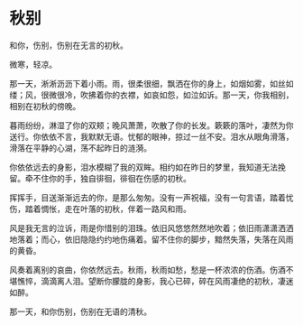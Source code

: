 # 秋别

和你，伤别，伤别在无言的初秋。　　

微寒，轻凉。　　

那一天，淅淅沥沥下着小雨。雨，很柔很细，飘洒在你的身上，如烟如雾，如丝如缕；风，很微很冷，吹拂着你的衣襟，如哀如怨，如泣如诉。那一天，你我相别，相别在初秋的傍晚。　　

暮雨纷纷，淋湿了你的双颊；晚风萧萧，吹散了你的长发。簌簌的落叶，凄然为你送行。你依依不言，我默默无语。忧郁的眼神，掠过一丝不安。泪水从眼角滑落，滑落在平静的心湖，荡不起昨日的涟漪。　　

你依依远去的身影，泪水模糊了我的双眸。相约如在昨日的梦里，我知道无法挽留。牵不住你的手，独自徘徊，徘徊在伤感的初秋。　　

挥挥手，目送渐渐远去的你，是那么匆匆。没有一声祝福，没有一句言语，踏着忧伤，踏着惆怅，走在叶落的初秋，伴着一路风和雨。　　

风是我无言的泣诉，雨是你惜别的泪珠。依旧风悠悠然然地吹着；依旧雨潇潇洒洒地落着；而心，依旧隐隐约约地伤痛着。留不住你的脚步，黯然失落，失落在风雨的黄昏。　　

风奏着离别的哀曲，你依然远去。秋雨，秋雨如愁，愁是一杯浓浓的伤酒。伤酒不堪憔悴，滴滴离人泪。望断你朦胧的身影，我心已碎，碎在风雨凄绝的初秋，凄迷如醉。　　

那一天，和你伤别，伤别在无语的清秋。
